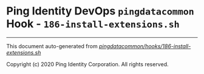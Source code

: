 
# Ping Identity DevOps `pingdatacommon` Hook - `186-install-extensions.sh`

---
This document auto-generated from _[pingdatacommon/hooks/186-install-extensions.sh](https://github.com/pingidentity/pingidentity-docker-builds/blob/master/pingdatacommon/hooks/186-install-extensions.sh)_

Copyright (c)  2020 Ping Identity Corporation. All rights reserved.
